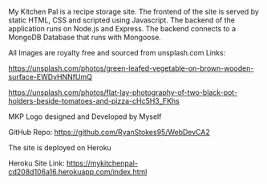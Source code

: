 My Kitchen Pal is a recipe storage site. 
The frontend of the site is served by static HTML, CSS and scripted using Javascript.
The backend of the application runs on Node.js and Express. 
The backend connects to a MongoDB Database that runs with Mongoose.

All Images are royalty free and sourced from unsplash.com
Links:

https://unsplash.com/photos/green-leafed-vegetable-on-brown-wooden-surface-EWDvHNNfUmQ

https://unsplash.com/photos/flat-lay-photography-of-two-black-pot-holders-beside-tomatoes-and-pizza-cHc5H3_FKhs

MKP Logo designed and Developed by Myself

GitHub Repo: https://github.com/RyanStokes95/WebDevCA2

The site is deployed on Heroku

Heroku Site Link: https://mykitchenpal-cd208d106a16.herokuapp.com/index.html
